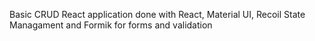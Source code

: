 Basic CRUD React application done with React, Material UI, Recoil State Managament and Formik for forms and validation
